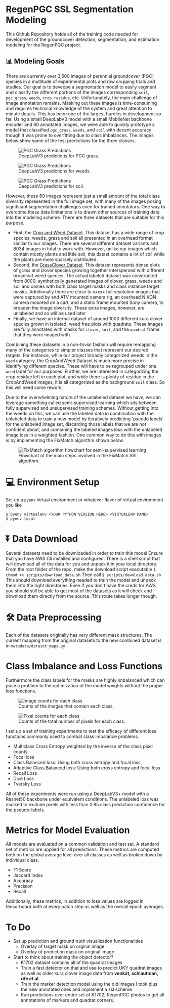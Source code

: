 # RegenPGC SSL Segmentation Modeling
This Github Repository holds all of the training code needed for development of the groundcover detection, segmentation, and estimation modeling for the RegenPGC project.

## :bar_chart: Modeling Goals

There are currently over 3,500 images of perennial groundcover (PGC) species in a multitude of experimental plots and row cropping trials and studies. Our goal is to deveope a segmentation model to easily segment and classify the different portions of the images corresponding `soil`, `pgc_grass`, `weeds`, `crop_residue`, etc. Unfortunately, the main challenge of image annotation remains.
Masking out these images is time-consuming and requires technical knowledge of the system and great attention to minute details. This has been one of the largest hurdles in  development so far. 
Using a small DeepLabV3 model with a small MobileNet backbone encoder and 60 annotated images, we were able to quickly prototype a model that classified `pgc_grass`, `weeds`, and `soil` with decent accuracy though it was prone to overfitting due to class imbalances.
The images below show some of the test predictions for the three classes.

<figure>
    <img src="./assets/images/pgc_grass_1.jpg"
         alt="PGC Grass Predictions">
    <figcaption>DeepLabV3 predictions for PGC grass.</figcaption>
</figure>

<figure>
    <img src="./assets/images/weeds_1.jpg"
         alt="PGC Grass Predictions">
    <figcaption>DeepLabV3 predictions for weeds.</figcaption>
</figure>

<figure>
    <img src="./assets/images/soil_1.jpg"
         alt="PGC Grass Predictions">
    <figcaption>DeepLabV3 predictions for soil.</figcaption>
</figure>

However, these 60 images represent just a small amount of the total class diversity represented in the full image set, with many of the images posing significant segmentation challenges even for trained annotators. One way to overcome these data limitations is to drawn other sources of training data into the modeling scheme. There are three datasets that are suitable for this purpose. 
* First, the [Crop and Weed Dataset](https://github.com/cropandweed/cropandweed-dataset). This dataset has a wide range of crop species, weeds, grass and soil all presented in an overhead format similar to our images. There are several different dataset variants and 8034 images in total to work with. However, unlike our images which contain mostly plants and little soil, this datast contains a lot of soil while the plants are more sparsely distributed.
* Second, the [GrassClover Dataset](https://vision.eng.au.dk/grass-clover-dataset/). This dataset represents dense plots of grass and clover species growing together interspersed with different broadleaf weed species. The actual labeled dataset was constructed from 8000, synthetically generated images of clover, grass, weeds and soil and comes with both class target masks and class instance target masks. Additionally there are close to xxxxx full resolution images that were captured by and ATV mounted camera rig, an overhead NIKON camera mounted on a cart, and a static frame mounted Sony camera, to broaden the image diversity. These extra images, however, are unlabeled and so will be used later
* Finally, we have an internal dataset of around 1000 different kura clover species grown in isolated, weed free plots with quadrats. These images are fully annotated with masks for `clover`, `soil`, and the `quadrat` frame that they were imaged with.

Combining these datasets in a non-trivial fashion will require remapping many of the categories to simpler classes that represent our desired targets. For instance, while our project broadly categorized weeds in the `weed` category, the CropAndWeed Dataset is much more precise in identifying different species. These will have to be regrouped under one `weed` label for our purposes. Further, we are interested in categorizing the crop residue left in each plot, and while there is plenty of residue in the CropAndWeed images, it is all categorized as the background `soil` class. So this will need some rework.

Due to the overwhelming nature of the unlabeled dataset we have, we can leverage something called semi-supervised learning which sits between fully supervised and unsupervised training schemes. Without getting into the weeds on this, we can use the labeled data in combination with the unlabeled data to train a new model by iteratively predicting 'pseudo labels' for the unlabeled image set, discarding those labels that we are not confident about, and combining the labeled images loss with the unlabeled image loss in a weighted fashion. One common way to do this with images is by implementing the FixMatch algorithm shown below.

<figure>
    <img src="./assets/images/fixmatch.png"
         alt="FixMatch algorithm flowchart for semi-supervised learning">
    <figcaption>Flowchart of the main steps involved in the FixMatch SSL algorithm.</figcaption>
</figure>

# :computer: Environment Setup
Set up a `pyenv` virtual environment or whatever flavor of virtual environment you like
```
$ pyenv virtualenv <YOUR PYTHON VERSION HERE> <VIRTUALENV NAME>
$ pyenv local
```

# :arrow_double_down: Data Download

Several datasets need to be downloaded in order to train this model
Ensure that you have AWS Cli installed and configured. 
There is a shell script that will download all of the data for you and unpack it in your local directory.
From the root folder of the repo, make the download script executable
    ```
    $ chmod +x scripts/download_data.sh
    ```
Then call
    ```
    $ scripts/download_data.sh
    ```
This should download everything needed to train the model and unpack them into the right directories.
Even if you don't have the creds for AWS, you should still be able to get most of the datasets as it will check and download them directly from the source. This route takes longer though.

# :hammer_and_wrench: Data Preprocessing
Each of the datasets originally has very different mask structures. The current mapping from the original datasets to the new combined dataset is in `metadata/dataset_maps.py`
# Class Imbalance and Loss Functions
Furthermore the class labels for the masks are highly imbalanced which can pose a problem to the optimization of the model weights without the proper loss functions. 
<figure>
    <img src="./assets/images/class_img_counts.png"
         alt="Image counts for each class">
    <figcaption>Counts of the images that contain each class.</figcaption>
</figure>

<figure>
    <img src="./assets/images/class_pixel_counts.png"
         alt="Pixel counts for each class">
    <figcaption>Counts of the total number of pixels for each class.</figcaption>
</figure>

I set up a set of training experiments to test the efficacy of different loss functions commonly used to combat class imbalance problems.
* Multiclass Cross Entropy weighted by the inverse of the class pixel counts
* Focal loss
* Class Balanced loss: Using both cross entropy and focal loss
* Adaptive Class Balanced loss: Using both cross entropy and focal loss
* Recall Loss
* Dice Loss
* Tversky Loss

All of these experiments were run using a DeepLabV3+ model with a Resnet50 backbone under equivalent conditions. The unlabeled loss was masked to exclude pixels with less than 0.85 class prediction confidence for the pseudo-labels.

# Metrics for Model Evaluation
All models are evaluated on a common validation and test set. A standard set of metrics are applied for all predictions. These metrics are computed both on the global average level over all classes as well as broken down by individual class.
* F1 Score
* Jaccard Index
* Accuracy
* Precision
* Recall

Additionally, these metrics, in addition to loss values are logged in tensorboard both at every batch step as well as the overall epoch averages.

# To Do 
* Set up prediction and ground truth visualization functionalities
    * Overlay of target mask on orginal image
    * Overlay of prediction mask on original image
* Start to think about training the object detector?
    * K1702 dataset contains all of the quadrat images
    * Train a fast detector on that and use to predict UKY quadrat images as well as older kura clover image data from **venkat, schlautman, rife et al**
    * Train the marker detection model using the old images I took plus the new annotated ones and implement a ssl scheme
    * Run predictions over entire set of K1702, RegenPGC photos to get all annotations of markers and quadrat corners.

